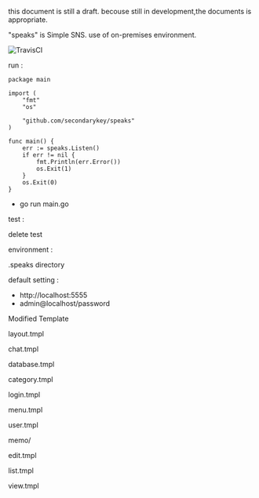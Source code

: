 this document is still a draft.
becouse still in development,the documents is appropriate.

"speaks" is Simple SNS.
use of on-premises environment.

![TravisCI](https://travis-ci.org/secondarykey/speaks.svg?branch=master)

run :

```
package main

import (
    "fmt"
    "os"

    "github.com/secondarykey/speaks"
)

func main() {
    err := speaks.Listen()
    if err != nil {
        fmt.Println(err.Error())
        os.Exit(1)
    }
    os.Exit(0)
}
```

- go run main.go

test :

delete test

environment :

  .speaks directory


default setting :

- http://localhost:5555
- admin@localhost/password


Modified Template 

layout.tmpl

chat.tmpl

database.tmpl

category.tmpl

login.tmpl

menu.tmpl

user.tmpl

memo/

  edit.tmpl

  list.tmpl

  view.tmpl

